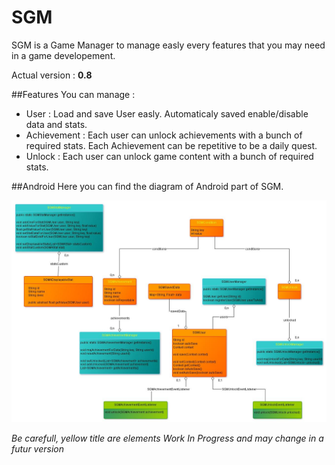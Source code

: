 # SGM
SGM is a Game Manager to manage easly every features that you may need in a game developement.

Actual version : **0.8**

##Features
You can manage : 
* User : Load and save User easly. Automaticaly saved enable/disable data and stats.
* Achievement :  Each user can unlock achievements with a bunch of required stats. Each Achievement can be repetitive to be a daily quest.
* Unlock : Each user can unlock game content with a bunch of required stats.

##Android
Here you can find the diagram of Android part of SGM.

![alt tag](ANDROID/D_Organization.jpg)

*Be carefull, yellow title are elements Work In Progress and may change in a futur version*
